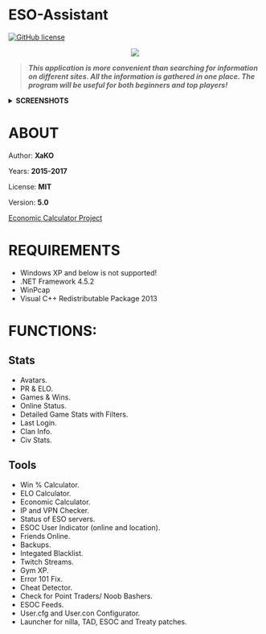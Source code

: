 # ESO-Assistant
[![GitHub license](https://img.shields.io/badge/license-MIT-blue.svg)](https://raw.githubusercontent.com/XaKOps/ESO-Assistant/master/LICENSE)
<p align="center"><img src="https://image.ibb.co/eQOeXv/ICON.png"></p>

>***This application is more convenient than searching for information on different sites.
>All the information is gathered in one place.
>The program will be useful for both beginners and top players!*** 

<details> 
  <summary><b>SCREENSHOTS</b></summary>
<img src="https://habrastorage.org/web/b03/463/b62/b03463b62a1e473393c8d644670607ed.PNG"/>
<img src="https://habrastorage.org/web/914/dc6/9a0/914dc69a0f7942378f5094e2e08a81ba.PNG"/>
 <img src="https://habrastorage.org/web/f27/edb/32c/f27edb32c7ff4675928b3eb64335af0b.PNG"/>
<img src="https://habrastorage.org/web/ebd/cf0/cd7/ebdcf0cd723049cc9c06609821ba601b.PNG"/>
<img src="https://habrastorage.org/web/952/bf9/0f8/952bf90f80ed4bc1a101c94537703091.PNG"/>
</details>

ABOUT
=====================
Author: <b>XaKO</b>

Years: <b>2015-2017</b>

License: <b>MIT</b>

Version: <b>5.0</b>

[Economic Calculator Project](https://github.com/XaKOps/Economic-Calculator)

REQUIREMENTS
=====================
* Windows XP and below is not supported!
* .NET Framework 4.5.2
* WinPcap
* Visual C++ Redistributable Package 2013

FUNCTIONS:
=====================
Stats
-----------------------------------
* Avatars.
* PR & ELO.
* Games & Wins.
* Online Status.
* Detailed Game Stats with Filters.
* Last Login.
* Clan Info.
* Civ Stats.

Tools
-----------------------------------
* Win % Calculator.
* ELO Calculator.
* Economic Calculator.
* IP and VPN Checker.
* Status of ESO servers.
* ESOC User Indicator (online and location).
* Friends Online.
* Backups.
* Integated Blacklist.
* Twitch Streams.
* Gym XP.
* Error 101 Fix.
* Cheat Detector.
* Check for Point Traders/ Noob Bashers.
* ESOC Feeds.
* User.cfg and User.con Configurator.
* Launcher for nilla, TAD, ESOC and Treaty patches.

